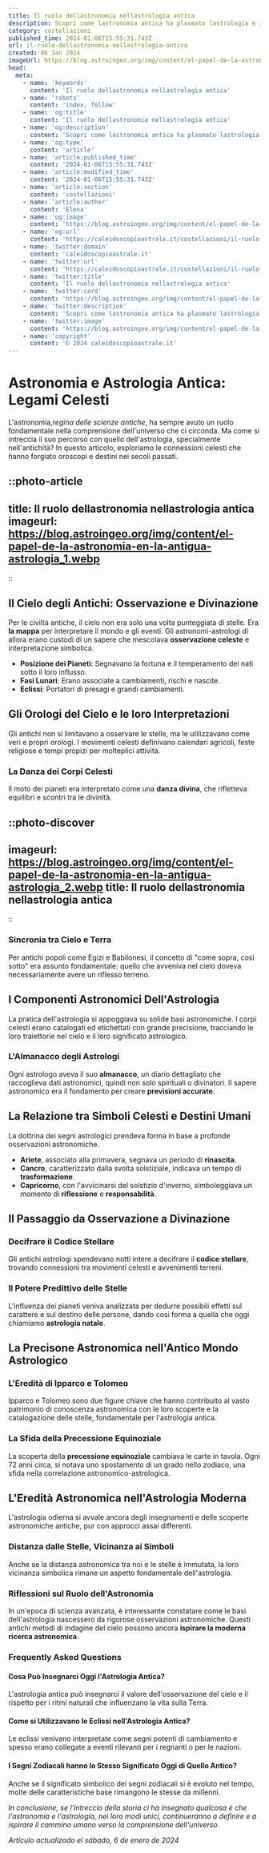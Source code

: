 ```yaml
---
title: Il ruolo dellastronomia nellastrologia antica
description: Scopri come lastronomia antica ha plasmato lastrologia e influenzato culture e società nel nostro blog esclusivo. #Astronomia&Astrologia
category: costellazioni
published_time: 2024-01-06T15:55:31.743Z
url: il-ruolo-dellastronomia-nellastrologia-antica
created: 06 Jan 2024
imageUrl: https://blog.astroingeo.org/img/content/el-papel-de-la-astronomia-en-la-antigua-astrologia_1.webp
head:
  meta:
    - name: 'keywords'
      content: 'Il ruolo dellastronomia nellastrologia antica'
    - name: 'robots'
      content: 'index, follow'
    - name: 'og:title'
      content: 'Il ruolo dellastronomia nellastrologia antica'
    - name: 'og:description'
      content: 'Scopri come lastronomia antica ha plasmato lastrologia e influenzato culture e società nel nostro blog esclusivo. #Astronomia&Astrologia'
    - name: 'og:type'
      content: 'article'
    - name: 'article:published_time'
      content: '2024-01-06T15:55:31.743Z'
    - name: 'article:modified_time'
      content: '2024-01-06T15:55:31.743Z'
    - name: 'article:section'
      content: 'costellazioni'
    - name: 'article:author'
      content: 'Elena'
    - name: 'og:image'
      content: 'https://blog.astroingeo.org/img/content/el-papel-de-la-astronomia-en-la-antigua-astrologia_1.webp'
    - name: 'og:url'
      content: 'https://caleidoscopioastrale.it/costellazioni/il-ruolo-dellastronomia-nellastrologia-antica'
    - name: 'twitter:domain'
      content: 'caleidoscopioastrale.it'
    - name: 'twitter:url'
      content: 'https://caleidoscopioastrale.it/costellazioni/il-ruolo-dellastronomia-nellastrologia-antica'
    - name: 'twitter:title'
      content: 'Il ruolo dellastronomia nellastrologia antica'
    - name: 'twitter:card'
      content: 'https://blog.astroingeo.org/img/content/el-papel-de-la-astronomia-en-la-antigua-astrologia_1.webp'
    - name: 'twitter:description'
      content: 'Scopri come lastronomia antica ha plasmato lastrologia e influenzato culture e società nel nostro blog esclusivo. #Astronomia&Astrologia'
    - name: 'twitter:image'
      content: 'https://blog.astroingeo.org/img/content/el-papel-de-la-astronomia-en-la-antigua-astrologia_1.webp'
    - name: 'copyright'
      content: '© 2024 caleidoscopioastrale.it'
---
```

# Astronomia e Astrologia Antica: Legami Celesti

L'astronomia,*regina delle scienze antiche*, ha sempre avuto un ruolo fondamentale nella comprensione dell'universo che ci circonda. Ma come si intreccia il suo percorso con quello dell'astrologia, specialmente nell'antichità? In questo articolo, esploriamo le connessioni celesti che hanno forgiato oroscopi e destini nei secoli passati.

::photo-article
---
title: Il ruolo dellastronomia nellastrologia antica
imageurl: https://blog.astroingeo.org/img/content/el-papel-de-la-astronomia-en-la-antigua-astrologia_1.webp
---
::

## Il Cielo degli Antichi: Osservazione e Divinazione

Per le civiltà antiche, il cielo non era solo una volta punteggiata di stelle. Era **la mappa** per interpretare il mondo e gli eventi. Gli astronomi-astrologi di allora erano custodi di un sapere che mescolava **osservazione celeste** e interpretazione simbolica.

- **Posizione dei Pianeti**: Segnavano la fortuna e il temperamento dei nati sotto il loro influsso.
- **Fasi Lunari**: Erano associate a cambiamenti, rischi e nascite.
- **Eclissi**: Portatori di presagi e grandi cambiamenti.

## Gli Orologi del Cielo e le loro Interpretazioni

Gli antichi non si limitavano a osservare le stelle, ma le utilizzavano come veri e propri orologi. I movimenti celesti definivano calendari agricoli, feste religiose e tempi propizi per molteplici attività.

### La Danza dei Corpi Celesti

Il moto dei pianeti era interpretato come una **danza divina**, che rifletteva equilibri e scontri tra le divinità.

::photo-discover
---
imageurl: https://blog.astroingeo.org/img/content/el-papel-de-la-astronomia-en-la-antigua-astrologia_2.webp
title: Il ruolo dellastronomia nellastrologia antica
---
::

### Sincronia tra Cielo e Terra

Per antichi popoli come Egizi e Babilonesi, il concetto di "come sopra, così sotto" era assunto fondamentale: quello che avveniva nel cielo doveva necessariamente avere un riflesso terreno.

## I Componenti Astronomici Dell'Astrologia

La pratica dell'astrologia si appoggiava su solide basi astronomiche. I corpi celesti erano catalogati ed etichettati con grande precisione, tracciando le loro traiettorie nel cielo e il loro significato astrologico.

### L'Almanacco degli Astrologi

Ogni astrologo aveva il suo **almanacco**, un diario dettagliato che raccoglieva dati astronomici, quindi non solo spirituali o divinatori. Il sapere astronomico era il fondamento per creare **previsioni accurate**.

## La Relazione tra Simboli Celesti e Destini Umani

La dottrina dei segni astrologici prendeva forma in base a profonde osservazioni astronomiche.

- **Ariete**, associato alla primavera, segnava un periodo di **rinascita**.
- **Cancro**, caratterizzato dalla svolta solstiziale, indicava un tempo di **trasformazione**.
- **Capricorno**, con l'avvicinarsi del solstizio d'inverno, simboleggiava un momento di **riflessione** e **responsabilità**.

## Il Passaggio da Osservazione a Divinazione

### Decifrare il Codice Stellare

Gli antichi astrologi spendevano notti intere a decifrare il **codice stellare**, trovando connessioni tra movimenti celesti e avvenimenti terreni.

### Il Potere Predittivo delle Stelle

L'influenza dei pianeti veniva analizzata per dedurre possibili effetti sul carattere e sul destino delle persone, dando così forma a quella che oggi chiamiamo **astrologia natale**.

## La Precisone Astronomica nell'Antico Mondo Astrologico

### L'Eredità di Ipparco e Tolomeo

Ipparco e Tolomeo sono due figure chiave che hanno contribuito al vasto patrimonio di conoscenza astronomica con le loro scoperte e la catalogazione delle stelle, fondamentale per l'astrologia antica.

### La Sfida della Precessione Equinoziale

La scoperta della **precessione equinoziale** cambiava le carte in tavola. Ogni 72 anni circa, si notava uno spostamento di un grado nello zodiaco, una sfida nella correlazione astronomico-astrologica.

## L'Eredità Astronomica nell'Astrologia Moderna

L'astrologia odierna si avvale ancora degli insegnamenti e delle scoperte astronomiche antiche, pur con approcci assai differenti.

### Distanza dalle Stelle, Vicinanza ai Simboli

Anche se la distanza astronomica tra noi e le stelle è immutata, la loro vicinanza simbolica rimane un aspetto fondamentale dell'astrologia.

### Riflessioni sul Ruolo dell'Astronomia

In un'epoca di scienza avanzata, è interessante constatare come le basi dell'astrologia nascessero da rigorose osservazioni astronomiche. Questi antichi metodi di indagine del cielo possono ancora **ispirare la moderna ricerca astronomica**.

### **Frequently Asked Questions**

#### Cosa Può Insegnarci Oggi l'Astrologia Antica?
L'astrologia antica può insegnarci il valore dell'osservazione del cielo e il rispetto per i ritmi naturali che influenzano la vita sulla Terra.

#### Come si Utilizzavano le Eclissi nell'Astrologia Antica?
Le eclissi venivano interpretate come segni potenti di cambiamento e spesso erano collegate a eventi rilevanti per i regnanti o per le nazioni.

#### I Segni Zodiacali hanno lo Stesso Significato Oggi di Quello Antico?
Anche se il significato simbolico dei segni zodiacali si è evoluto nel tempo, molte delle caratteristiche base rimangono le stesse da millenni.

*In conclusione, se l'intreccio della storia ci ha insegnato qualcosa è che l'astronomia e l'astrologia, nei loro modi unici, continueranno a definire e a ispirare il cammino umano verso la comprensione dell'universo*.

_Artículo actualizado el sábado, 6 de enero de 2024_